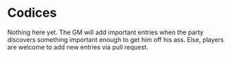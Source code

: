 # Codices
Nothing here yet. The GM will add important entries when the party discovers something important enough to get him off his ass. Else, players are welcome to add new entries via pull request.
